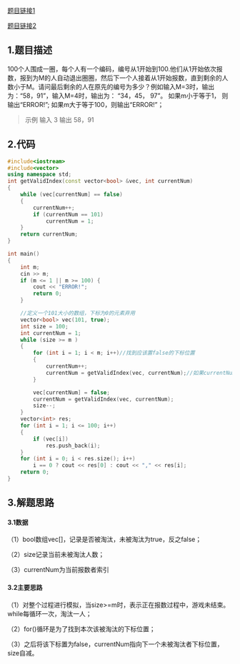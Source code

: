 

[题目链接1](https://blog.csdn.net/xxn_723911/article/details/80376652?utm_medium=distribute.pc_relevant_download.none-task-blog-baidujs-1.nonecase&depth_1-utm_source=distribute.pc_relevant_download.none-task-blog-baidujs-1.nonecase)

[题目链接2](https://blog.csdn.net/yuanxu716/article/details/77879367)

## 1.题目描述

100个人围成一圈，每个人有一个编码，编号从1开始到100.他们从1开始依次报数，报到为M的人自动退出圈圈，然后下一个人接着从1开始报数，直到剩余的人数小于M。请问最后剩余的人在原先的编号为多少？例如输入M=3时，输出为：“58，91”，输入M=4时，输出为： “34，45， 97”。
如果m小于等于1， 则输出“ERROR!”;
如果m大于等于100，则输出“ERROR!”；

> 示例
> 输入
> 3
> 输出
> 58，91

## 2.代码

```cpp
#include<iostream>
#include<vector>
using namespace std;
int getValidIndex(const vector<bool> &vec, int currentNum)
{
	while (vec[currentNum] == false)
	{
		currentNum++;
		if (currentNum == 101)
			currentNum = 1;
	}
	return currentNum;
}

int main()
{
	int m;
	cin >> m;
	if (m <= 1 || m >= 100) {
		cout << "ERROR!";
		return 0;
	}

	//定义一个101大小的数组，下标为0的元素弃用
	vector<bool> vec(101, true);
	int size = 100;
	int currentNum = 1;
	while (size >= m )
	{
		for (int i = 1; i < m; i++)//找到应该置false的下标位置
		{
			currentNum++;
			currentNum = getValidIndex(vec, currentNum);//如果currentNum下标当前元素值为ture，则currentNum不变，否则，指向下一个为true的索引
		}

		vec[currentNum] = false;
		currentNum = getValidIndex(vec, currentNum);
		size--;
	}
	vector<int> res;
	for (int i = 1; i <= 100; i++)
	{
		if (vec[i])
			res.push_back(i);
	}
	for (int i = 0; i < res.size(); i++)
		i == 0 ? cout << res[0] : cout << "," << res[i];
	return 0;
}

```



## 3.解题思路

#### 3.1数据

（1）bool数组vec[]，记录是否被淘汰，未被淘汰为true，反之false；

（2）size记录当前未被淘汰人数；

（3）currentNum为当前报数者索引

#### 3.2主要思路

（1）对整个过程进行模拟，当size>=m时，表示正在报数过程中，游戏未结束。while每循环一次，淘汰一人；

（2）for()循环是为了找到本次该被淘汰的下标位置；

（3）之后将该下标置为false，currentNum指向下一个未被淘汰者下标位置，size自减。





